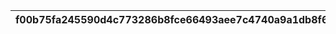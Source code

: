 |f00b75fa245590d4c773286b8fce66493aee7c4740a9a1db8f6c5bb2c4a4a9dd|cf2a116ca287cde8a53847e3edd069f9dcd62e3b3ff8e0b50d9ab53d64fc6bec|009eb4ec3e759b0f2c0c593d65e122b954259bf571791dad745d340157aead40|bd32476564235889c6d7e194ea400c53e2d03c890817167fe1d585315c6a41df|25b1aa7b22b989fcaba94d1e64016acd1f9cbe7a684a1575cbcf08817fd22b76|
| --- | --- | --- | --- | --- |